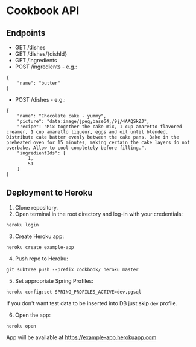 # Cookbook API

## Endpoints
- GET /dishes
- GET /dishes/{dishId}
- GET /ingredients
- POST /ingredients - e.g.:
```
{
    "name": "butter"
}
```
- POST /dishes - e.g.:
```
{
    "name": "Chocolate cake - yummy",
    "picture": "data:image/jpeg;base64,/9j/4AAQSkZJ",
    "recipe": "Mix together the cake mix, 1 cup amaretto flavored creamer, 1 cup amaretto liqueur, eggs and oil until blended. Distribute cake batter evenly between the cake pans. Bake in the preheated oven for 15 minutes, making certain the cake layers do not overbake. Allow to cool completely before filling.",
    "ingredientIds": [
        1,
        51
    ]
}
```

## Deployment to Heroku
1. Clone repository.
2. Open terminal in the root directory and log-in with your credentials:
```
heroku login
```
3. Create Heroku app:
```
heroku create example-app
```
4. Push repo to Heroku:
```
git subtree push --prefix cookbook/ heroku master
```
5. Set appropriate Spring Profiles:
```
heroku config:set SPRING_PROFILES_ACTIVE=dev,pgsql
```
If you don't want test data to be inserted into DB just skip `dev` profile.

6. Open the app:
```
heroku open
```
App will be available at https://example-app.herokuapp.com
